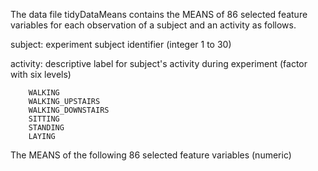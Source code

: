 The data file tidyDataMeans contains the MEANS of 86 selected feature variables for each observation of a subject and an activity as follows.

subject: experiment subject identifier (integer 1 to 30)

activity: descriptive label for subject's activity during experiment (factor with six levels)

        WALKING
        WALKING_UPSTAIRS
        WALKING_DOWNSTAIRS
        SITTING
        STANDING
        LAYING
        
The MEANS of the following 86 selected feature variables (numeric)


